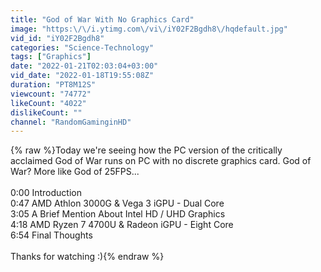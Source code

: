 ```yaml
---
title: "God of War With No Graphics Card"
image: "https:\/\/i.ytimg.com\/vi\/iY02F2Bgdh8\/hqdefault.jpg"
vid_id: "iY02F2Bgdh8"
categories: "Science-Technology"
tags: ["Graphics"]
date: "2022-01-21T02:03:04+03:00"
vid_date: "2022-01-18T19:55:08Z"
duration: "PT8M12S"
viewcount: "74772"
likeCount: "4022"
dislikeCount: ""
channel: "RandomGaminginHD"
---
```

{% raw %}Today we're seeing how the PC version of the critically acclaimed God of War runs on PC with no discrete graphics card. God of War? More like God of 25FPS...<br /><br />0:00 Introduction<br />0:47 AMD Athlon 3000G &amp; Vega 3 iGPU - Dual Core<br />3:05 A Brief Mention About Intel HD / UHD Graphics<br />4:18  AMD Ryzen 7 4700U &amp; Radeon iGPU - Eight Core<br />6:54 Final Thoughts<br /><br />Thanks for watching :){% endraw %}
